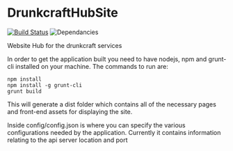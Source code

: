 # DrunkcraftHubSite

[![Build Status](https://travis-ci.org/DrunkcraftDevelopment/DrunkcraftHubSite.svg?branch=master)](https://travis-ci.org/DrunkcraftDevelopment/DrunkcraftHubSite)
![Dependancies](https://david-dm.org/DrunkcraftDevelopment/DrunkcraftHubSite.svg)

Website Hub for the drunkcraft services

In order to get the application built you need to have nodejs, npm and grunt-cli installed on your machine. The commands to run are:

```
npm install
npm install -g grunt-cli
grunt build
```

This will generate a dist folder which contains all of the necessary pages and front-end assets for displaying the site.

Inside config/config.json is where you can specify the various configurations needed by the application.
Currently it contains information relating to the api server location and port
